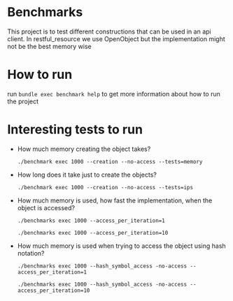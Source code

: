 # Benchmarks

This project is to test different constructions that can be used in an api client. 
In restful_resource we use OpenObject but the implementation might not be the best memory wise

# How to run

run `bundle exec benchmark help` to get more information about how to run the project

# Interesting tests to run

- How much memory creating the object takes?

  `./benchmark exec 1000 --creation --no-access --tests=memory`

- How long does it take just to create the objects?

  `./benchmark exec 1000 --creation --no-access --tests=ips`

- How much memory is used, how fast the implementation, when the object is accessed?

  `./benchmarks exec 1000 --access_per_iteration=1`

  `./benchmarks exec 1000 --access_per_iteration=10`

- How much memory is used when trying to access the object using hash notation?

  `./benchmarks exec 1000 --hash_symbol_access -no-access --access_per_iteration=1`

  `./benchmarks exec 1000 --hash_symbol_access -no-access --access_per_iteration=10`
